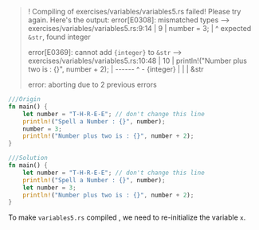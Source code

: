 >! Compiling of exercises/variables/variables5.rs failed! Please try again. Here's the output:
>error[E0308]: mismatched types
> --> exercises/variables/variables5.rs:9:14
>  |
>9 |     number = 3;
>  |              ^ expected `&str`, found integer
>
>error[E0369]: cannot add `{integer}` to `&str`
>  --> exercises/variables/variables5.rs:10:48
>   |
>10 |     println!("Number plus two is : {}", number + 2);
>   |                                         ------ ^ - {integer}
>   |                                         |
>   |                                         &str
>
>error: aborting due to 2 previous errors

```rust
///Origin
fn main() {
    let number = "T-H-R-E-E"; // don't change this line
    println!("Spell a Number : {}", number);
    number = 3;
    println!("Number plus two is : {}", number + 2);
}
```

```rust
///Solution
fn main() {
    let number = "T-H-R-E-E"; // don't change this line
    println!("Spell a Number : {}", number);
    let number = 3;
    println!("Number plus two is : {}", number + 2);
}
```

To make `variables5.rs` compiled , we need to re-initialize the variable `x`.
